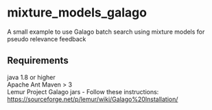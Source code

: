 # mixture_models_galago
A small example to use Galago batch search using mixture models for pseudo relevance feedback

## Requirements
java 1.8 or higher <br />
Apache Ant Maven > 3 <br />
Lemur Project Galago jars - Follow these instructions: <br />
https://sourceforge.net/p/lemur/wiki/Galago%20Installation/
